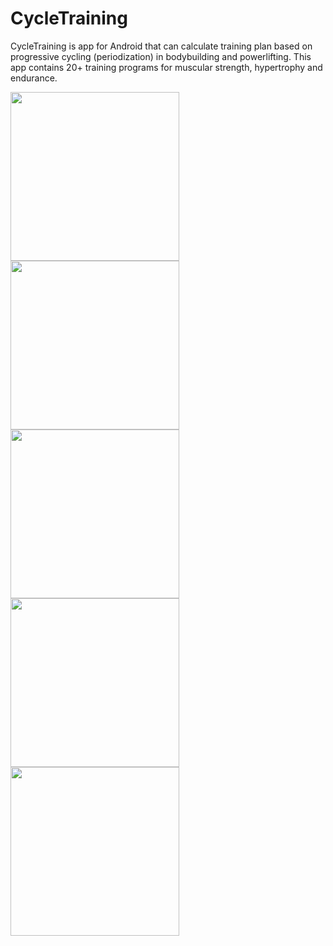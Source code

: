CycleTraining
=============
CycleTraining is app for Android that can calculate training plan based on progressive cycling (periodization) in bodybuilding and powerlifting.
This app contains 20+ training programs for muscular strength, hypertrophy and endurance.

<img src="https://raw.githubusercontent.com/kozzztya/CycleTraining/master/screenshots/10.png" width="270">_<img src="https://raw.githubusercontent.com/kozzztya/CycleTraining/master/screenshots/20.png" width="270">
<img src="https://raw.githubusercontent.com/kozzztya/CycleTraining/master/screenshots/30.png" width="270">_<img src="https://raw.githubusercontent.com/kozzztya/CycleTraining/master/screenshots/40.png" width="270">
<img src="https://raw.githubusercontent.com/kozzztya/CycleTraining/master/screenshots/50.png" width="270">
